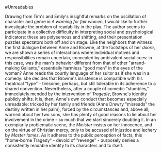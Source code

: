 #Unreadables

Drawing from Tim's and Emily's insightful remarks on the oscillation of character and genre in _A warning for fair women_, I would like to further investigate the problem of readability in the play. The  author seems to participate in a collective difficulty in interpreting social and psychological indicators: these are polysemous and shifting, and their presentation puzzles spectators both off and on stage. Like the neighbors that witness the first dialogue between Anne and Browne, at the footsteps of her _doore_, we are shown a series of interactions where individual motives and responsibilities remain uncertain, concealed by ambivalent social cues: in this case, was the man's behavior different from that of other "arrand-making Gallants," essentially harmless "good men" in the eyes of the woman? Anne reads the courtly language of her suitor as if she was in a comedy: she decides that Browne's insistence is compatible with his theatrical "type" - tiresome, perhaps, but still tolerable in its adherence to a shared convention. Nevertheless, after a couple of comedic "stumbles," immediately mended by the intervention of _Tragedie_, Browne's identity publicly shifts. It is, then, Anne's own conduct that becomes especially unreadable: tricked by her family and friends (Anne Drewry "misreads" the destiny written in her palm), forced by the circumstances and, above all, worried about her two sons, she has plenty of good reasons to lie about her involvement in the crime - so much that we start sincerely doubting it. In an exemplarily problematic scene, the _Minister_ insists on her innocence, and on the virtue of Christian mercy, only to be accused of injustice and lechery by _Master Iames_. As it adheres to the public perception of facts, this "home-borne Tragedy" - devoid of "revenge" - purposely denies a consistently readable identity to its characters and to itself.
